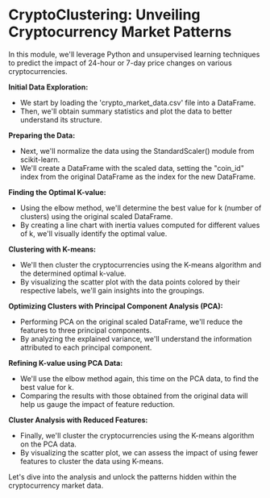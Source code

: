 # CryptoClustering: Unveiling Cryptocurrency Market Patterns

In this module, we'll leverage Python and unsupervised learning techniques to predict the impact of 24-hour or 7-day price changes on various cryptocurrencies.

**Initial Data Exploration:**
- We start by loading the 'crypto_market_data.csv' file into a DataFrame.
- Then, we'll obtain summary statistics and plot the data to better understand its structure.

**Preparing the Data:**
- Next, we'll normalize the data using the StandardScaler() module from scikit-learn.
- We'll create a DataFrame with the scaled data, setting the "coin_id" index from the original DataFrame as the index for the new DataFrame.

**Finding the Optimal K-value:**
- Using the elbow method, we'll determine the best value for k (number of clusters) using the original scaled DataFrame.
- By creating a line chart with inertia values computed for different values of k, we'll visually identify the optimal value.

**Clustering with K-means:**
- We'll then cluster the cryptocurrencies using the K-means algorithm and the determined optimal k-value.
- By visualizing the scatter plot with the data points colored by their respective labels, we'll gain insights into the groupings.

**Optimizing Clusters with Principal Component Analysis (PCA):**
- Performing PCA on the original scaled DataFrame, we'll reduce the features to three principal components.
- By analyzing the explained variance, we'll understand the information attributed to each principal component.

**Refining K-value using PCA Data:**
- We'll use the elbow method again, this time on the PCA data, to find the best value for k.
- Comparing the results with those obtained from the original data will help us gauge the impact of feature reduction.

**Cluster Analysis with Reduced Features:**
- Finally, we'll cluster the cryptocurrencies using the K-means algorithm on the PCA data.
- By visualizing the scatter plot, we can assess the impact of using fewer features to cluster the data using K-means.

Let's dive into the analysis and unlock the patterns hidden within the cryptocurrency market data.